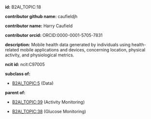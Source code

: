 **id:** B2AI_TOPIC:18

**contributor github name:** caufieldjh

**contributor name:** Harry Caufield

**contributor orcid:** ORCID:0000-0001-5705-7831

**description:** Mobile health data generated by individuals using health-related mobile applications and devices, concerning location, physical activity, and physiological metrics.

**ncit id:** ncit:C97005

**subclass of:**

- [B2AI_TOPIC:5](../topics/Data.markdown) (Data)

**parent of:**

- [B2AI_TOPIC:39](../ActivityMonitoring.markdown) (Activity Monitoring)

- [B2AI_TOPIC:38](../GlucoseMonitoring.markdown) (Glucose Monitoring)
